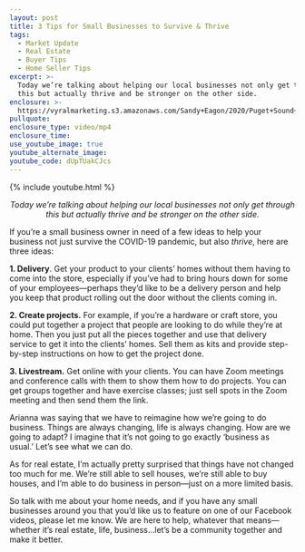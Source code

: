 ```yaml
---
layout: post
title: 3 Tips for Small Businesses to Survive & Thrive
tags:
  - Market Update
  - Real Estate
  - Buyer Tips
  - Home Seller Tips
excerpt: >-
  Today we’re talking about helping our local businesses not only get through
  this but actually thrive and be stronger on the other side.
enclosure: >-
  https://vyralmarketing.s3.amazonaws.com/Sandy+Eagon/2020/Puget+Sound+Real+Estate+Agent-+3+Tips+for+Small+Businesses+to+Survive+and+Thrive.mp4
pullquote:
enclosure_type: video/mp4
enclosure_time:
use_youtube_image: true
youtube_alternate_image:
youtube_code: dUpTUakCJcs
---
```


{% include youtube.html %}

<p style="text-align: center;"><em>Today we’re talking about helping our local businesses not only get through this but actually thrive and be stronger on the other side.</em></p>

If you’re a small business owner in need of a few ideas to help your business not just survive the COVID-19 pandemic, but also *thrive*, here are three ideas:

**1\. Delivery**. Get your product to your clients’ homes without them having to come into the store, especially if you’ve had to bring hours down for some of your employees—perhaps they’d like to be a delivery person and help you keep that product rolling out the door without the clients coming in.

**2\. Create projects.** For example, if you’re a hardware or craft store, you could put together a project that people are looking to do while they’re at home. Then you just put all the pieces together and use that delivery service to get it into the clients’ homes. Sell them as kits and provide step-by-step instructions on how to get the project done.&nbsp;

**3\. Livestream.** Get online with your clients. You can have Zoom meetings and conference calls with them to show them how to do projects. You can get groups together and have exercise classes; just sell spots in the Zoom meeting and then send them the link.

Arianna was saying that we have to reimagine how we’re going to do business. Things are always changing, life is always changing. How are we going to adapt? I imagine that it’s not going to go exactly ‘business as usual.’ Let’s see what we can do.

As for real estate, I’m actually pretty surprised that things have not changed too much for me. We’re still able to sell houses, we’re still able to buy houses, and I’m able to do business in person—just on a more limited basis.

So talk with me about your home needs, and if you have any small businesses around you that you’d like us to feature on one of our Facebook videos, please let me know. We are here to help, whatever that means—whether it’s real estate, life, business…let’s be a community together and make it better.